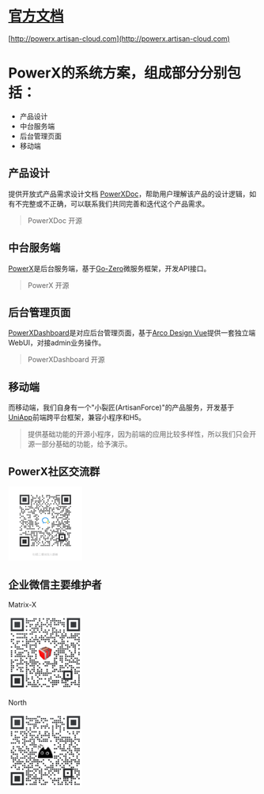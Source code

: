 # [官方文档](http://powerx.artisan-cloud.com)


[http://powerx.artisan-cloud.com](http://powerx.artisan-cloud.com)



# PowerX的系统方案，组成部分分别包括：
* 产品设计
* 中台服务端
* 后台管理页面
* 移动端

## 产品设计
提供开放式产品需求设计文档 [PowerXDoc](https://github.com/ArtisanCloud/PowerXDoc)，帮助用户理解该产品的设计逻辑，如有不完整或不正确，可以联系我们共同完善和迭代这个产品需求。
> PowerXDoc 开源

## 中台服务端
[PowerX](https://github.com/ArtisanCloud/PowerX)是后台服务端，基于[Go-Zero](https://go-zero.dev/cn/)微服务框架，开发API接口。
> PowerX 开源

## 后台管理页面
[PowerXDashboard](https://github.com/ArtisanCloud/PowerXDashboard)是对应后台管理页面，基于[Arco Design Vue](https://arco.design)提供一套独立端WebUI，对接admin业务操作。
> PowerXDashboard 开源

## 移动端
而移动端，我们自身有一个"小裂匠(ArtisanForce)"的产品服务，开发基于[UniApp](https://uniapp.dcloud.net.cn)前端跨平台框架，兼容小程序和H5。
> 提供基础功能的开源小程序，因为前端的应用比较多样性，所以我们只会开源一部分基础的功能，给予演示。




## PowerX社区交流群

<img src="./resource/images/contact_me_qr.jpg" alt="请扫我" style="display:inline; width: 150px;"/>

## 企业微信主要维护者

Matrix-X

<img src="./resource/images/contact-qr-matrix-x.png" alt="请扫我" style="display:inline; width: 150px;"/>

North

<img src="./resource/images/contact_qr_north.png" alt="请扫我" style="display:inline; width: 150px;"/>